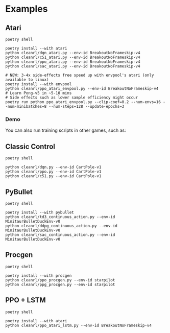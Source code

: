 # Examples

## Atari
```
poetry shell

poetry install --with atari
python cleanrl/dqn_atari.py --env-id BreakoutNoFrameskip-v4
python cleanrl/c51_atari.py --env-id BreakoutNoFrameskip-v4
python cleanrl/ppo_atari.py --env-id BreakoutNoFrameskip-v4
python cleanrl/sac_atari.py --env-id BreakoutNoFrameskip-v4

# NEW: 3-4x side-effects free speed up with envpool's atari (only available to linux)
poetry install --with envpool
python cleanrl/ppo_atari_envpool.py --env-id BreakoutNoFrameskip-v4
# Learn Pong-v5 in ~5-10 mins
# Side effects such as lower sample efficiency might occur
poetry run python ppo_atari_envpool.py --clip-coef=0.2 --num-envs=16 --num-minibatches=8 --num-steps=128 --update-epochs=3
```
### Demo

<script id="asciicast-443625" src="https://asciinema.org/a/443625.js" async></script>

You can also run training scripts in other games, such as:

## Classic Control
```
poetry shell

python cleanrl/dqn.py --env-id CartPole-v1
python cleanrl/ppo.py --env-id CartPole-v1
python cleanrl/c51.py --env-id CartPole-v1
```

## PyBullet
```
poetry shell

poetry install --with pybullet
python cleanrl/td3_continuous_action.py --env-id MinitaurBulletDuckEnv-v0
python cleanrl/ddpg_continuous_action.py --env-id MinitaurBulletDuckEnv-v0
python cleanrl/sac_continuous_action.py --env-id MinitaurBulletDuckEnv-v0
```

## Procgen 
```
poetry shell

poetry install --with procgen
python cleanrl/ppo_procgen.py --env-id starpilot
python cleanrl/ppg_procgen.py --env-id starpilot
```


## PPO + LSTM
```
poetry shell

poetry install --with atari
python cleanrl/ppo_atari_lstm.py --env-id BreakoutNoFrameskip-v4
```

